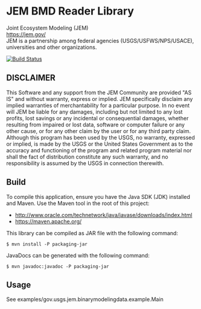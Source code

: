 # JEM BMD Reader Library
Joint Ecosystem Modeling (JEM)  
https://jem.gov/  
JEM is a partnership among federal agencies (USGS/USFWS/NPS/USACE), universities and other organizations.  

[![Build Status](https://travis-ci.org/usgs/jem-bmd-library.svg?branch=master)](https://travis-ci.org/usgs/jem-bmd-library)

## DISCLAIMER
This Software and any support from the JEM Community are provided
"AS IS" and without warranty, express or implied. JEM specifically
disclaim any implied warranties of merchantability for a particular
purpose. In no event will JEM be liable for any damages, including
but not limited to any lost profits, lost savings or any incidental
or consequential damages, whether resulting from impaired or
lost data, software or computer failure or any other cause, or
for any other claim by the user or for any third party claim.
Although this program has been used by the USGS, no warranty,
expressed or implied, is made by the USGS or the United States
Government as to the accuracy and functioning of the program
and related program material nor shall the fact of distribution
constitute any such warranty, and no responsibility is assumed
by the USGS in connection therewith.

## Build
To compile this application, ensure you have the Java SDK (JDK) installed and Maven. 
Use the Maven tool in the root of this project:
 * http://www.oracle.com/technetwork/java/javase/downloads/index.html
 * https://maven.apache.org/

This library can be compiled as JAR file with the following command:

	$ mvn install -P packaging-jar

JavaDocs can be generated with the following command:

	$ mvn javadoc:javadoc -P packaging-jar

## Usage
See examples/gov.usgs.jem.binarymodelingdata.example.Main